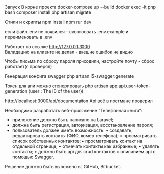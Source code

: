 Запуск 
В корне проекта 
docker-compose up --build
docker exec -it php bash
composer install
php artisan migrate

Стили и скрипты
npm install
npm run dev

если файл .env не появился - скопировать .env.example и переименовать в .env


Работает по ссылке http://127.0.0.1:3000  
Валидацию на клиенте не делал - внешне ошибок не видно 

Чтобы письма по сбросу пароля приходили, настройте почту - сброс работает(я проверял)

Генерация конфига swagger
php artisan l5-swagger:generate

Токен для апи можно сгенерировать
php artisan app:api.user-token-generation {user : The ID of the user}}

http://localhost:3000/api/documentation
Api всё в постмане проверил



Необходимо разработать веб-приложение “Телефонная книга“:

- приложение должно быть написано на Laravel;
- должна быть регистрация, авторизация, восстановление пароля;
- пользователь должен иметь возможность:
  • создавать, редактировать контакты (ФИО, номер телефона);
  • просматривать список собственных контактов;
  • просматривать контакт на отдельной странице;
  • отмечать контакты как избранные;
  • удалять контакты;
  • должно быть api для crud контактов с описанием api с помощью Swagger.

Решение должно быть выложено на GitHub, Bitbucket.
